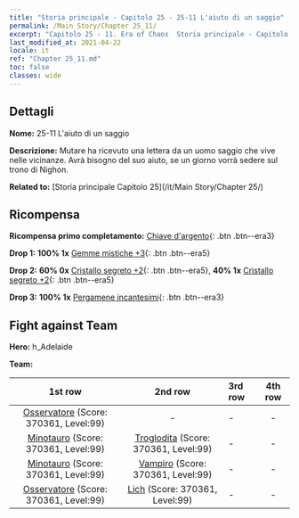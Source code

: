 ```yaml
---
title: "Storia principale - Capitolo 25 - 25-11 L'aiuto di un saggio"
permalink: /Main Story/Chapter 25_11/
excerpt: "Capitolo 25 - 11. Era of Chaos  Storia principale - Capitolo 25_11. 25-11 L'aiuto di un saggio"
last_modified_at: 2021-04-22
locale: it
ref: "Chapter 25_11.md"
toc: false
classes: wide
---
```


## Dettagli

 **Nome:** 25-11 L'aiuto di un saggio

 **Descrizione:** Mutare ha ricevuto una lettera da un uomo saggio che vive nelle vicinanze. Avrà bisogno del suo aiuto, se un giorno vorrà sedere sul trono di Nighon.

 **Related to:** [Storia principale Capitolo 25](/it/Main Story/Chapter 25/)

## Ricompensa

 **Ricompensa primo completamento:** [Chiave d'argento](/ItemsIT/con_693/){: .btn .btn--era3}

 **Drop 1:** **100% 1x** [Gemme mistiche +3](/ItemsIT/mat_86/){: .btn .btn--era5}

 **Drop 2:** **60% 0x** [Cristallo segreto +2](/ItemsIT/mat_80/){: .btn .btn--era5}, **40% 1x** [Cristallo segreto +2](/ItemsIT/mat_80/){: .btn .btn--era5}

 **Drop 3:** **100% 1x** [Pergamene incantesimi](/ItemsIT/con_694/){: .btn .btn--era3}


## Fight against Team
 **Hero:** h_Adelaide

 **Team:**


  | 1st row | 2nd row | 3rd row | 4th row |
  |:----:|:----:|:----|:----:|
  | [Osservatore](/it/units/Beholder/) (Score: 370361, Level:99)  | - | - | - |
  | [Minotauro](/it/units/Minotaur/) (Score: 370361, Level:99)  | [Troglodita](/it/units/Troglodyte/) (Score: 370361, Level:99)  | - | - |
  | [Minotauro](/it/units/Minotaur/) (Score: 370361, Level:99)  | [Vampiro](/it/units/Vampire/) (Score: 370361, Level:99)  | - | - |
  | [Osservatore](/it/units/Beholder/) (Score: 370361, Level:99)  | [Lich](/it/units/Lich/) (Score: 370361, Level:99)  | - | - |



